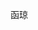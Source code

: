 函琼
<!---
HanQionga/HanQionga is a ✨ special ✨ repository because its `README.md` (this file) appears on your GitHub profile.
You can click the Preview link to take a look at your changes.
--->
